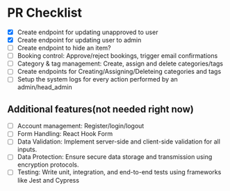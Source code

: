 # PR Checklist

* [X] Create endpoint for updating unapproved to user
* [X] Create endpoint for updating user to admin
* [ ] Create endpoint to hide an item?
* [ ] Booking control: Approve/reject bookings, trigger email confirmations
* [ ] Category & tag management: Create, assign and delete categories/tags
* [ ] Create endpoints for Creating/Assigning/Deleteing categories and tags
* [ ] Setup the system logs for every action performed by an admin/head_admin

## Additional features(not needed right now)

* [ ] Account management: Register/login/logout
* [ ] Form Handling: React Hook Form
* [ ] Data Validation: Implement server-side and client-side validation for all inputs. 
* [ ] Data Protection: Ensure secure data storage and transmission using encryption protocols.
* [ ] Testing: Write unit, integration, and end-to-end tests using frameworks like Jest and Cypress
